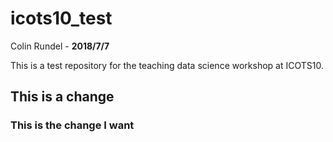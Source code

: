 # icots10_test

Colin Rundel - **2018/7/7**

This is a test repository for the teaching data science workshop at ICOTS10.

## This is a change

### This is the change I want


